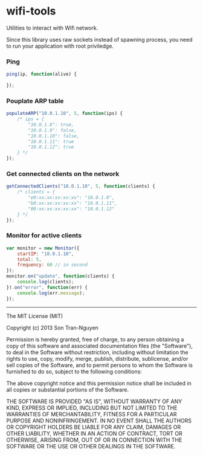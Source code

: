 wifi-tools
==========

Utilities to interact with Wifi network.

Since this library uses raw sockets instead of spawning process,
you need to run your application with root priviledge.

### Ping

```js
ping(ip, function(alive) {
    
});
```

### Pouplate ARP table

```js
populateARP("10.0.1.10", 5, function(ips) {
    /* ips = {
        "10.0.1.8": true,
        "10.0.1.9": false,
        "10.0.1.10": false,
        "10.0.1.11": true
        "10.0.1.12": true
    } */
});
```

### Get connected clients on the network

```js
getConnectedClients("10.0.1.10", 5, function(clients) {
    /* clients = {
        "e0:xx:xx:xx:xx:xx": "10.0.1.8",
        "b8:xx:xx:xx:xx:xx": "10.0.1.11",
        "00:xx:xx:xx:xx:xx": "10.0.1.12"
    } */
});
```

### Monitor for active clients

```js
var monitor = new Monitor({
    startIP: "10.0.1.10",
    total: 5,
    frequency: 60 // in second
});
monitor.on("update", function(clients) {
    console.log(clients);
}).on("error", function(err) {
    console.log(err.message);
});
```

---

The MIT License (MIT)

Copyright (c) 2013 Son Tran-Nguyen

Permission is hereby granted, free of charge, to any person obtaining a copy of
this software and associated documentation files (the "Software"), to deal in
the Software without restriction, including without limitation the rights to
use, copy, modify, merge, publish, distribute, sublicense, and/or sell copies of
the Software, and to permit persons to whom the Software is furnished to do so,
subject to the following conditions:

The above copyright notice and this permission notice shall be included in all
copies or substantial portions of the Software.

THE SOFTWARE IS PROVIDED "AS IS", WITHOUT WARRANTY OF ANY KIND, EXPRESS OR
IMPLIED, INCLUDING BUT NOT LIMITED TO THE WARRANTIES OF MERCHANTABILITY, FITNESS
FOR A PARTICULAR PURPOSE AND NONINFRINGEMENT. IN NO EVENT SHALL THE AUTHORS OR
COPYRIGHT HOLDERS BE LIABLE FOR ANY CLAIM, DAMAGES OR OTHER LIABILITY, WHETHER
IN AN ACTION OF CONTRACT, TORT OR OTHERWISE, ARISING FROM, OUT OF OR IN
CONNECTION WITH THE SOFTWARE OR THE USE OR OTHER DEALINGS IN THE SOFTWARE.
